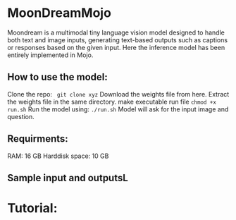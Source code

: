 # MoonDreamMojo
Moondream is a multimodal tiny language vision model designed to handle both text and image inputs, generating text-based outputs such as captions or responses based on the given input. Here the inference model has been entirely implemented in Mojo.
## How to use the model:
Clone the repo:
``` git clone xyz```
Download the weights file from here.
Extract the weights file in the same directory.
make executable run file
```chmod +x run.sh```
Run the model using:
```./run.sh```
Model will ask for the input image and question. 
## Requirments:
RAM: 16 GB
Harddisk space: 10 GB
## Sample input and outputsL
# Tutorial:
